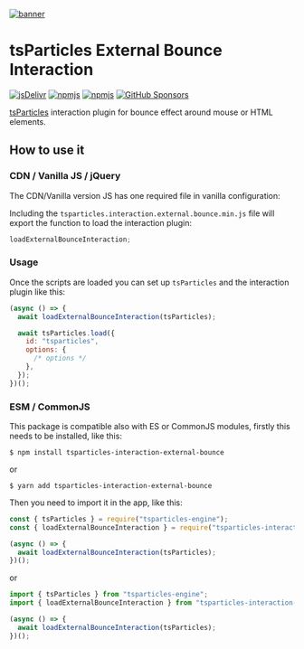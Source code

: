[![banner](https://particles.js.org/images/banner2.png)](https://particles.js.org)

# tsParticles External Bounce Interaction

[![jsDelivr](https://data.jsdelivr.com/v1/package/npm/tsparticles-interaction-external-bounce/badge)](https://www.jsdelivr.com/package/npm/tsparticles-interaction-external-bounce)
[![npmjs](https://badge.fury.io/js/tsparticles-interaction-external-bounce.svg)](https://www.npmjs.com/package/tsparticles-interaction-external-bounce)
[![npmjs](https://img.shields.io/npm/dt/tsparticles-interaction-external-bounce)](https://www.npmjs.com/package/tsparticles-interaction-external-bounce) [![GitHub Sponsors](https://img.shields.io/github/sponsors/matteobruni)](https://github.com/sponsors/matteobruni)

[tsParticles](https://github.com/matteobruni/tsparticles) interaction plugin for bounce effect around mouse or HTML
elements.

## How to use it

### CDN / Vanilla JS / jQuery

The CDN/Vanilla version JS has one required file in vanilla configuration:

Including the `tsparticles.interaction.external.bounce.min.js` file will export the function to load the interaction
plugin:

```javascript
loadExternalBounceInteraction;
```

### Usage

Once the scripts are loaded you can set up `tsParticles` and the interaction plugin like this:

```javascript
(async () => {
  await loadExternalBounceInteraction(tsParticles);

  await tsParticles.load({
    id: "tsparticles",
    options: {
      /* options */
    },
  });
})();
```

### ESM / CommonJS

This package is compatible also with ES or CommonJS modules, firstly this needs to be installed, like this:

```shell
$ npm install tsparticles-interaction-external-bounce
```

or

```shell
$ yarn add tsparticles-interaction-external-bounce
```

Then you need to import it in the app, like this:

```javascript
const { tsParticles } = require("tsparticles-engine");
const { loadExternalBounceInteraction } = require("tsparticles-interaction-external-bounce");

(async () => {
  await loadExternalBounceInteraction(tsParticles);
})();
```

or

```javascript
import { tsParticles } from "tsparticles-engine";
import { loadExternalBounceInteraction } from "tsparticles-interaction-external-bounce";

(async () => {
  await loadExternalBounceInteraction(tsParticles);
})();
```
